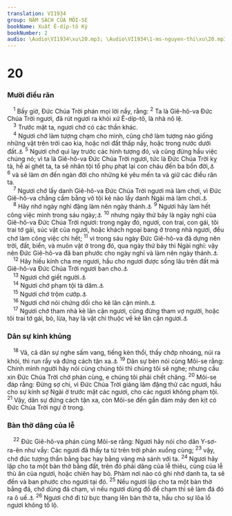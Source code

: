 ```yaml
---
translation: VI1934
group: NĂM SÁCH CỦA MÔI-SE
bookName: Xuất Ê-díp-tô Ký 
bookNumber: 2
audio: \Audio\VI1934\xu\20.mp3; \Audio\VI1934\1-ms-nguyen-thi\xu\20.mp3
---
```


<div class="title"><h1>20</h1><h3>Mười điều răn</h3></div>
<span class="verse xu_20_1"> <sup>1</sup> Bấy giờ, Đức Chúa Trời phán mọi lời nầy, rằng: </span>
<span class="verse xu_20_2"><sup>2</sup> Ta là Giê-hô-va Đức Chúa Trời ngươi, đã rút ngươi ra khỏi xứ Ê-díp-tô, là nhà nô lệ. <br/></span>
<span class="verse xu_20_3"> <sup>3</sup> Trước mặt ta, ngươi chớ có các thần khác. <br/></span>
<span class="verse xu_20_4"> <sup>4</sup> Ngươi chớ làm tượng chạm cho mình, cũng chớ làm tượng nào giống những vật trên trời cao kia, hoặc nơi đất thấp nầy, hoặc trong nước dưới đất.<a data-toggle="tooltip" data-placement="bottom" title="Xu 34:17; Le 19:4; 26:1; Phu 4:15-18; 27:15">⚓</a></span>
<span class="verse xu_20_5"><sup>5</sup> Ngươi chớ quì lạy trước các hình tượng đó, và cũng đừng hầu việc chúng nó; vì ta là Giê-hô-va Đức Chúa Trời ngươi, tức là Đức Chúa Trời kỵ tà, hễ ai ghét ta, ta sẽ nhân tội tổ phụ phạt lại con cháu đến ba bốn đời,<a data-toggle="tooltip" data-placement="bottom" title="Xu 34:6-7; Dan 14:18; Phu 7:9-10">⚓</a></span>
<span class="verse xu_20_6"><sup>6</sup> và sẽ làm ơn đến ngàn đời cho những kẻ yêu mến ta và giữ các điều răn ta. <br/></span>
<span class="verse xu_20_7"> <sup>7</sup> Ngươi chớ lấy danh Giê-hô-va Đức Chúa Trời ngươi mà làm chơi, vì Đức Giê-hô-va chẳng cầm bằng vô tội kẻ nào lấy danh Ngài mà làm chơi.<a data-toggle="tooltip" data-placement="bottom" title="Le 19:12">⚓</a><br/></span>
<span class="verse xu_20_8"> <sup>8</sup> Hãy nhớ ngày nghỉ đặng làm nên ngày thánh.<a data-toggle="tooltip" data-placement="bottom" title="Xu 16:23-30; 31:12-14">⚓</a></span>
<span class="verse xu_20_9"><sup>9</sup> Ngươi hãy làm hết công việc mình trong sáu ngày;<a data-toggle="tooltip" data-placement="bottom" title="Xu 23:12; 31:15; 34:21; 35:2; Le 23:3">⚓</a></span>
<span class="verse xu_20_10"><sup>10</sup> nhưng ngày thứ bảy là ngày nghỉ của Giê-hô-va Đức Chúa Trời ngươi: trong ngày đó, ngươi, con trai, con gái, tôi trai tớ gái, súc vật của ngươi, hoặc khách ngoại bang ở trong nhà ngươi, đều chớ làm công việc chi hết; </span>
<span class="verse xu_20_11"><sup>11</sup> vì trong sáu ngày Đức Giê-hô-va đã dựng nên trời, đất, biển, và muôn vật ở trong đó, qua ngày thứ bảy thì Ngài nghỉ: vậy nên Đức Giê-hô-va đã ban phước cho ngày nghỉ và làm nên ngày thánh.<a data-toggle="tooltip" data-placement="bottom" title="Sa 2:1-3; Xu 31:17">⚓</a><br/></span>
<span class="verse xu_20_12"> <sup>12</sup> Hãy hiếu kính cha mẹ ngươi, hầu cho ngươi được sống lâu trên đất mà Giê-hô-va Đức Chúa Trời ngươi ban cho.<a data-toggle="tooltip" data-placement="bottom" title="Phu 27:16; Mat 15:4; 19:19; Mac 7:10; 10:19; Lu 18:20; Eph 6:2,3">⚓</a><br/></span>
<span class="verse xu_20_13"> <sup>13</sup> Ngươi chớ giết người.<a data-toggle="tooltip" data-placement="bottom" title="Sa 9:6; Le 24:17; Mat 5:21; 19:18; Mac 10:19; Lu 18:20; Ro 13:9; Gia 2:11">⚓</a><br/></span>
<span class="verse xu_20_14"> <sup>14</sup> Ngươi chớ phạm tội tà dâm.<a data-toggle="tooltip" data-placement="bottom" title="Le 20:10; Mat 5:27; 19:18; Mac 10:19; Lu 18:20; Ro 13:9; Gia 2:11">⚓</a><br/></span>
<span class="verse xu_20_15"> <sup>15</sup> Ngươi chớ trộm cướp.<a data-toggle="tooltip" data-placement="bottom" title="Le 19:11; Mat 19:18; Mac 10:19; Lu 18:20; Ro 13:9">⚓</a><br/></span>
<span class="verse xu_20_16"> <sup>16</sup> Ngươi chớ nói chứng dối cho kẻ lân cận mình.<a data-toggle="tooltip" data-placement="bottom" title="Xu 23:1; Mat 19:18; Mac 10:19; Lu 18:20">⚓</a><br/></span>
<span class="verse xu_20_17"> <sup>17</sup> Ngươi chớ tham nhà kẻ lân cận ngươi, cũng đừng tham vợ người, hoặc tôi trai tớ gái, bò, lừa, hay là vật chi thuộc về kẻ lân cận ngươi.<a data-toggle="tooltip" data-placement="bottom" title="Ro 7:7; 13:9">⚓</a><br/></span>
<div class="title"><h3>Dân sự kinh khủng</h3></div>
<span class="verse xu_20_18"> <sup>18</sup> Vả, cả dân sự nghe sấm vang, tiếng kèn thổi, thấy chớp nhoáng, núi ra khói, thì run rẩy và đứng cách tận xa.<a data-toggle="tooltip" data-placement="bottom" title="He 12:18-19">⚓</a></span>
<span class="verse xu_20_19"><sup>19</sup> Dân sự bèn nói cùng Môi-se rằng: Chính mình người hãy nói cùng chúng tôi thì chúng tôi sẽ nghe; nhưng cầu xin Đức Chúa Trời chớ phán cùng, e chúng tôi phải chết chăng. </span>
<span class="verse xu_20_20"><sup>20</sup> Môi-se đáp rằng: Đừng sợ chi, vì Đức Chúa Trời giáng lâm đặng thử các ngươi, hầu cho sự kính sợ Ngài ở trước mặt các ngươi, cho các ngươi không phạm tội. </span>
<span class="verse xu_20_21"><sup>21</sup> Vậy, dân sự đứng cách tận xa, còn Môi-se đến gần đám mây đen kịt có Đức Chúa Trời ngự ở trong. <br/></span>
<div class="title"><h3>Bàn thờ dâng của lễ</h3></div>
<span class="verse xu_20_22"> <sup>22</sup> Đức Giê-hô-va phán cùng Môi-se rằng: Ngươi hãy nói cho dân Y-sơ-ra-ên như vầy: Các ngươi đã thấy ta từ trên trời phán xuống cùng; </span>
<span class="verse xu_20_23"><sup>23</sup> vậy, chớ đúc tượng thần bằng bạc hay bằng vàng mà sánh với ta. </span>
<span class="verse xu_20_24"><sup>24</sup> Ngươi hãy lập cho ta một bàn thờ bằng đất, trên đó phải dâng của lễ thiêu, cùng của lễ thù ân của ngươi, hoặc chiên hay bò. Phàm nơi nào có ghi nhớ danh ta, ta sẽ đến và ban phước cho ngươi tại đó. </span>
<span class="verse xu_20_25"><sup>25</sup> Nếu ngươi lập cho ta một bàn thờ bằng đá, chớ dùng đá chạm, vì nếu ngươi dùng đồ để chạm thì sẽ làm đá đó ra ô uế.<a data-toggle="tooltip" data-placement="bottom" title="Phu 27:5-7; Gios 8:31">⚓</a></span>
<span class="verse xu_20_26"><sup>26</sup> Ngươi chớ đi từ bực thang lên bàn thờ ta, hầu cho sự lõa lồ ngươi không tố lộ. <br/></span>
